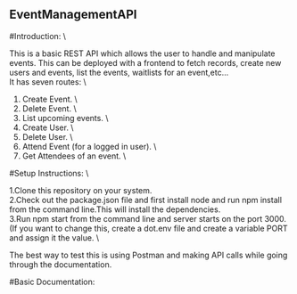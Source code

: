 ## EventManagementAPI

#Introduction: \

This is a basic REST API which allows the user to handle and manipulate events. This can be deployed with a frontend to fetch records, create new users and events, list the events, waitlists for an event,etc... \
It has seven routes:  \
1. Create Event. \
2. Delete Event. \
3. List upcoming events. \
4. Create User. \
5. Delete User. \
6. Attend Event (for a logged in user).  \
7. Get Attendees of an event.  \

#Setup Instructions:  \

1.Clone this repository on your system.  \
2.Check out the package.json file and first install node and run npm install from the command line.This will install the dependencies.  \
3.Run npm start from the command line and server starts on the port 3000.(If you want to change this, create a dot.env file and create a variable PORT and assign it the value. \

The best way to test this is using Postman and making API calls while going through the documentation.

#Basic Documentation:
